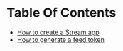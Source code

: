 # Table Of Contents

-   [How to create a Stream app](/docs/create-stream-app.md)
-   [How to generate a feed token](/docs/server-side-token.md)
